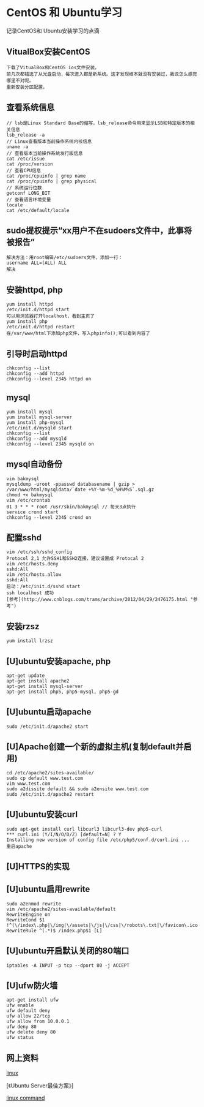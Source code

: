 
CentOS 和 Ubuntu学习
============================
记录CentOS和 Ubuntu安装学习的点滴

## VitualBox安装CentOS
    下载了VitualBox和CentOS ios文件安装。
    前几次都错选了从光盘启动，每次进入都是新系统。这才发现根本就没有安装过，我说怎么感觉哪里不对呢。
    重新安装分区配置。

## 查看系统信息
    // lsb是Linux Standard Base的缩写，lsb_release命令用来显示LSB和特定版本的相关信息
    lsb_release -a  
    // Linux查看版本当前操作系统内核信息
    uname -a
    // 查看版本当前操作系统发行版信息
    cat /etc/issue
    cat /proc/version
    // 查看CPU信息
    cat /proc/cpuinfo | grep name
    cat /proc/cpuinfo | grep physical
    // 系统运行位数
    getconf LONG_BIT
    // 查看语言环境变量
    locale
    cat /etc/default/locale

## sudo提权提示“xx用户不在sudoers文件中，此事将被报告”
    解决方法：用root编辑/etc/sudoers文件，添加一行：
    username ALL=(ALL) ALL
    解决

## 安装httpd, php
    yum install httpd
    /etc/init.d/httpd start
    可以用浏览器打开localhost，看到主页了
    yum install php
    /etc/init.d/httpd restart
    在/var/www/html下添加php文件，写入phpinfo();可以看到内容了

## 引导时启动httpd
    chkconfig --list
    chkconfig --add httpd
    chkconfig --level 2345 httpd on

## mysql
    yum install mysql
    yum install mysql-server
    yum install php-mysql
    /etc/init.d/mysqld start
    chkconfig --list
    chkconfig --add mysqld
    chkconfig --level 2345 mysqld on

## mysql自动备份
    vim bakmysql
    mysqldump -uroot -ppasswd databasename | gzip > /var/www/html/mysqldata/`date +%Y-%m-%d_%H%M%S`.sql.gz
    chmod +x bakmysql
    vim /etc/crontab
    01 3 * * * root /usr/sbin/bakmysql // 每天3点执行
    service crond start
    chkconfig --level 2345 crond on

## 配置sshd
    vim /etc/ssh/sshd_config
    Protocol 2,1 允许SSH1和SSH2连接，建议设置成 Protocal 2
    vim /etc/hosts.deny
    sshd:All
    vim /etc/hosts.allow
    sshd:All
    启动：/etc/init.d/sshd start
    ssh localhost 成功
    [参考](http://www.cnblogs.com/trams/archive/2012/04/29/2476175.html "参考")

## 安装rzsz
    yum install lrzsz


## [U]ubuntu安装apache, php
    apt-get update
    apt-get install apache2
    apt-get install mysql-server
    apt-get install php5, php5-mysql, php5-gd

## [U]ubuntu启动apache
    sudo /etc/init.d/apache2 start

## [U]Apache创建一个新的虚拟主机(复制default并启用)
    cd /etc/apache2/sites-available/
    sudo cp default www.test.com
    vim www.test.com
    sudo a2dissite default && sudo a2ensite www.test.com
    sudo /etc/init.d/apache2 restart

## [U]ubuntu安装curl
    sudo apt-get install curl libcurl3 libcurl3-dev php5-curl
    *** curl.ini (Y/I/N/O/D/Z) [default=N] ? Y
    Installing new version of config file /etc/php5/conf.d/curl.ini ...
    重启apache

## [U]HTTPS的实现


## [U]ubuntu启用rewrite
    sudo a2enmod rewrite
	vim /etc/apache2/sites-available/default
	RewriteEngine on
    RewriteCond $1 !^(\/index\.php|\/img|\/assets|\/js|\/css|\/robots\.txt|\/favicon\.ico|\/crossdomain\.xml)
    RewriteRule ^(.*)$ /index.php$1 [L]

## [U]ubuntu开启默认关闭的80端口
    iptables -A INPUT -p tcp --dport 80 -j ACCEPT

## [U]ufw防火墙
    apt-get install ufw
    ufw enable
    ufw default deny
    ufw allow 22/tcp
    ufw allow from 10.0.0.1
    ufw deny 80
    ufw delete deny 80
    ufw status



## 网上资料
[linux](http://www.linux.org/ "linux")

[《Ubuntu Server最佳方案》]

[linux command](http://linux.chinaitlab.com/special/linuxcom/ "linux command")


